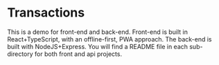 # Transactions
This is a demo for front-end and back-end. Front-end is built in React+TypeScript, with an offline-first, PWA approach. The back-end is built with NodeJS+Express. You will find a README file in each sub-directory for both front and api projects.
